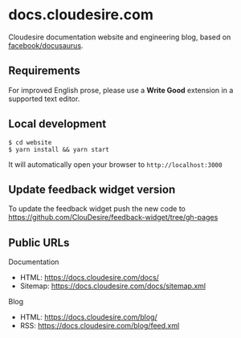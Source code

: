 # docs.cloudesire.com

Cloudesire documentation website and engineering blog, based on
[facebook/docusaurus](https://docusaurus.io/).

## Requirements

For improved English prose, please use a **Write Good** extension in a supported
text editor.

## Local development

```
$ cd website
$ yarn install && yarn start
```

It will automatically open your browser to `http://localhost:3000`

## Update feedback widget version

To update the feedback widget push the new code to
https://github.com/ClouDesire/feedback-widget/tree/gh-pages

## Public URLs

Documentation

- HTML: https://docs.cloudesire.com/docs/
- Sitemap: https://docs.cloudesire.com/docs/sitemap.xml

Blog

- HTML: https://docs.cloudesire.com/blog/
- RSS: https://docs.cloudesire.com/blog/feed.xml
